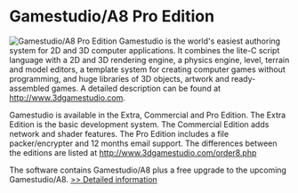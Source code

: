 # Gamestudio/A8 Pro Edition
![Gamestudio/A8 Pro Edition](https://mycommerce.akamaized.net/api/pimages/P300163601/BIG/300163601.JPG)
Gamestudio is the world's easiest authoring system for 2D and 3D computer applications. It combines the lite-C script language with a 2D and 3D rendering engine, a physics engine, level, terrain and model editors, a template system for creating computer games without programming, and huge libraries of 3D objects, artwork and ready-assembled games. A detailed description can be found at http://www.3dgamestudio.com.

Gamestudio is available in the Extra, Commercial and Pro Edition. The Extra Edition is the basic development system. The Commercial Edition adds network and shader features. The Pro Edition includes a file packer/encrypter and 12 months email support. The differences between the editions are listed at http://www.3dgamestudio.com/order8.php

The software contains Gamestudio/A8 plus a free upgrade to the upcoming Gamestudio/A8.
[>> Detailed information](https://secure.shareit.com/shareit/product.html?productid=300163601&affiliateid=200057808)